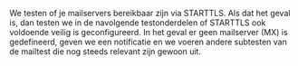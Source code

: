 We testen of je mailservers bereikbaar zijn via STARTTLS. Als dat het geval is, dan testen we in de navolgende testonderdelen of STARTTLS ook voldoende veilig is geconfigureerd. In het geval er geen mailserver (MX) is gedefineerd, geven we een notificatie en we voeren andere subtesten van de mailtest die nog steeds relevant zijn gewoon uit.
